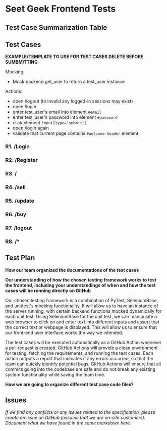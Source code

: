# Seet Geek Frontend Tests

## Test Case Summarization Table

## Test Cases

**EXAMPLE/TEMPLATE TO USE FOR TEST CASES DELETE BEFORE SUMBMITTING**   

Mocking:
 - Mock backend.get_user to return a test_user instance 
 
Actions:
 - open /logout (to invalid any logged-in sessions may exist)
 - open /login
 - enter test_user's email into element `#email`
 - enter test_user's password into element `#password`
 - click element `input[type="submit"]`
 - open /login again
 - validate that current page contains `#welcome-header` element


### R1. /Login

### R2. /Register

### R3. /

### R4. /sell

### R5. /update

### R6. /buy

### R7. /logout

### R8. /*

## Test Plan

**How our team organized the documentations of the test cases**

**Our understanding of how the chosen testing framework works to test the frontend, including your understandings of when and how the test cases will be running directly on GitHub**

Our chosen testing framework is a combination of PyTest, SeleniumBase, and unittest's mocking functionality.
It will allow us to have an instance of the server running, with certain backend functions mocked dynamically for each unit test.
Using SeleniumBase for the unit test, we can manipulate a web browser to click on and enter text into different inputs and assert that the correct text or webpage is displayed.
This will allow us to ensure that our front-end user interface works the way we intended.

The test cases will be executed automatically as a GitHub Action whenever a pull request is created.
GitHub Actions will provide a clean environment for testing, fetching the requirements, and running the test cases.
Each action outputs a report that indicates if any errors occurred, so that the team can quickly identify potential bugs.
GitHub Actions will ensure that all commits going into the codebase are safe and do not break any existing system functionality while saving the team time.

**How we are going to organize different test case code files?**

## Issues

*If we find any conflicts or any issues related to the specification, please create an issue on GitHub (assume that we are on-site customers). Document what we have found in the same markdown here.*
